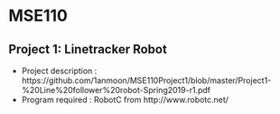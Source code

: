 # MSE110

## Project 1: Linetracker Robot

<ul>
  <li>
  Project description : https://github.com/1anmoon/MSE110Project1/blob/master/Project1-%20Line%20follower%20robot-Spring2019-r1.pdf
  </li>
  <li>
Program required : RobotC from http://www.robotc.net/
  </li>
  <ul>
